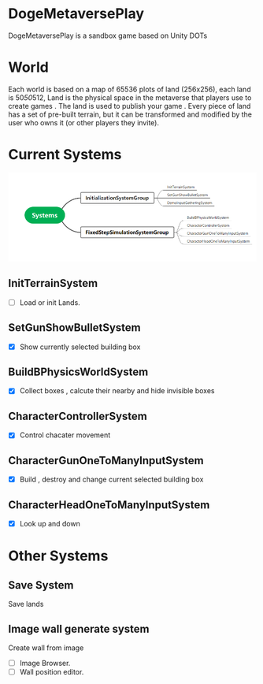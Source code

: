 # DogeMetaversePlay
DogeMetaversePlay is a  sandbox  game based on Unity DOTs

# World
Each world is based on a map of 65536 plots of land (256x256), each land is 50*50*512, Land is the physical space in the metaverse that players use to create games . The land is used to publish your game . Every piece of land has a set of pre-built terrain, but it can be transformed and modified by the user who owns it (or other players they invite). 

# Current Systems
![Screenshot](./Docs/Images/systems.png)

## InitTerrainSystem
- [ ] Load or init Lands.

## SetGunShowBulletSystem
- [x] Show currently selected building box

## BuildBPhysicsWorldSystem
- [x] Collect boxes , calcute their nearby and hide invisible boxes 

## CharacterControllerSystem
- [x] Control chacater movement 

## CharacterGunOneToManyInputSystem
- [x] Build , destroy and change current selected building box

## CharacterHeadOneToManyInputSystem
- [x] Look up and down

# Other Systems

## Save System
Save lands

## Image wall generate system
Create wall from image
- [ ] Image Browser.
- [ ] Wall position editor.

